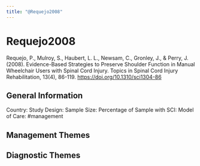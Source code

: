 ```yaml
---
title: "@Requejo2008"
---
```


# Requejo2008
Requejo, P., Mulroy, S., Haubert, L. L., Newsam, C., Gronley, J., & Perry, J. (2008). Evidence-Based Strategies to Preserve Shoulder Function in Manual Wheelchair Users with Spinal Cord Injury. Topics in Spinal Cord Injury Rehabilitation, 13(4), 86-119. https://doi.org/10.1310/sci1304-86 

## General Information
Country: 
Study Design: 
Sample Size: 
Percentage of Sample with SCI:
Model of Care: #management 

## Management Themes


## Diagnostic Themes
